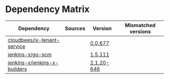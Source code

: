 # Dependency Matrix

Dependency | Sources | Version | Mismatched versions
---------- | ------- | ------- | -------------------
[cloudbees/jx-tenant-service](https://github.com/cloudbees/jx-tenant-service) |  | [0.0.677](https://github.com/cloudbees/jx-tenant-service/releases/tag/v0.0.677) | 
[jenkins-x/go-scm](https://github.com/jenkins-x/go-scm) |  | [1.5.111]() | 
[jenkins-x/jenkins-x-builders](https://github.com/jenkins-x/jenkins-x-builders) |  | [2.1.20-646]() | 
